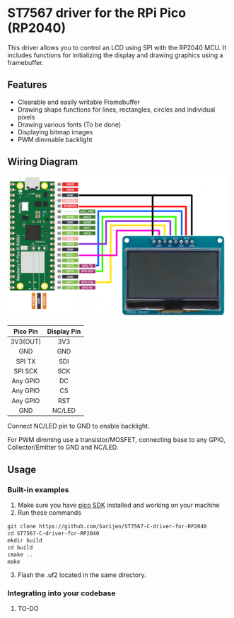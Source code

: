 # ST7567 driver for the RPi Pico (RP2040)
This driver allows you to control an LCD using SPI with the RP2040 MCU.
It includes functions for initializing the display and drawing graphics using a framebuffer.


## Features
- Clearable and easily writable Framebuffer 
- Drawing shape functions for lines, rectangles, circles and individual pixels
- Drawing various fonts (To be done)
- Displaying bitmap images
- PWM dimmable backlight

## Wiring Diagram

<img src="images/wiringDiagram.png" width="500"/>

| Pico Pin | Display Pin  |
| :------: |:----:|
| 3V3(OUT) | 3V3 |
| GND | GND |
| SPI TX | SDI |
| SPI SCK | SCK |
| Any GPIO | DC |
| Any GPIO | CS |
| Any GPIO | RST |
| GND | NC/LED |

Connect NC/LED pin to GND to enable backlight.

For PWM dimming use a transistor/MOSFET, connecting base to any GPIO, Collector/Emitter to GND and NC/LED.

## Usage

### Built-in examples
1. Make sure you have [pico SDK](https://github.com/raspberrypi/pico-sdk) installed and working on your machine
2. Run these commands
```
git clone https://github.com/Sarijen/ST7567-C-driver-for-RP2040
cd ST7567-C-driver-for-RP2040
mkdir build
cd build
cmake ..
make
```
3. Flash the .uf2 located in the same directory. 

### Integrating into your codebase
1. TO-DO
